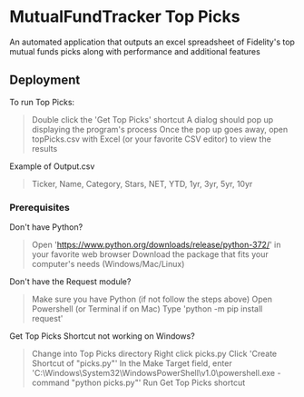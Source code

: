 # MutualFundTracker Top Picks
An automated application that outputs an excel spreadsheet of Fidelity's top mutual funds picks along with performance and additional features

## Deployment

To run Top Picks:
  > Double click the 'Get Top Picks' shortcut
  > A dialog should pop up displaying the program's process
  > Once the pop up goes away, open topPicks.csv with Excel (or your favorite CSV editor) to view the results
  
Example of Output.csv
  > Ticker, Name, Category, Stars, NET, YTD, 1yr, 3yr, 5yr, 10yr



### Prerequisites

Don't have Python?
  > Open 'https://www.python.org/downloads/release/python-372/' in your favorite web browser
  > Download the package that fits your computer's needs (Windows/Mac/Linux)

Don't have the Request module?
  > Make sure you have Python (if not follow the steps above)
  > Open Powershell (or Terminal if on Mac)
  > Type 'python -m pip install request'

Get Top Picks Shortcut not working on Windows?
  > Change into Top Picks directory
  > Right click picks.py
  > Click 'Create Shortcut of "picks.py"'
  > In the Make Target field, enter 'C:\Windows\System32\WindowsPowerShell\v1.0\powershell.exe -command "python picks.py"'
  > Run Get Top Picks shortcut